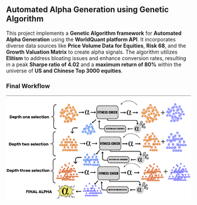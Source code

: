 ## Automated Alpha Generation using Genetic Algorithm

This project implements a **Genetic Algorithm framework** for **Automated Alpha Generation** using the **WorldQuant platform API**. It incorporates diverse data sources like **Price Volume Data for Equities**, **Risk 68**, and the **Growth Valuation Matrix** to create alpha signals. The algorithm utilizes **Elitism** to address bloating issues and enhance conversion rates, resulting in a peak **Sharpe ratio of 4.02** and a **maximum return of 80%** within the universe of **US and Chinese Top 3000 equities**.

### Final Workflow

![.](https://github.com/neelabh2710/An-Evolutionary-Algorithmic-Approach-for-Auto-Alpha-generation-/blob/main/workflow.png)
